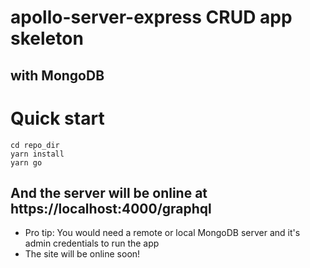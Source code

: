 # apollo-server-express CRUD app skeleton
## with MongoDB

# Quick start
```
cd repo_dir
yarn install
yarn go
```
## And the server will be online at https://localhost:4000/graphql

* Pro tip: You would need a remote or local MongoDB server and it's admin credentials to run the app
* The site will be online soon!
